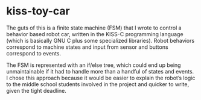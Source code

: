 kiss-toy-car
=============


The guts of this is a finite state machine (FSM) that I wrote to control a behavior based robot car, written in the KISS-C programming language (which is basically GNU C plus some specialized libraries). Robot behaviors correspond to machine states and input from sensor and buttons correspond to events.

The FSM is represented with an if/else tree, which could end up being unmaintainable if it had to handle more than a handful of states and events. I chose this approach because it would be easier to explain the robot’s logic to the middle school students involved in the project and quicker to write, given the tight deadline. 
